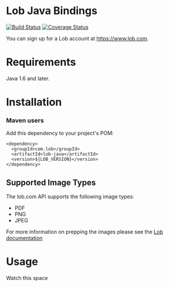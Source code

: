 # Lob Java Bindings

[![Build Status](https://secure.travis-ci.org/lob/lob-java.png)](https://travis-ci.org/lob/lob-java)
[![Coverage Status](https://coveralls.io/repos/javadev/lob-java/badge.png?branch=master)](https://coveralls.io/r/javadev/lob-java)

You can sign up for a Lob account at https://www.lob.com.

Requirements
============

Java 1.6 and later.

Installation
============

### Maven users

Add this dependency to your project's POM:

    <dependency>
      <groupId>com.lob</groupId>
      <artifactId>lob-java</artifactId>
      <version>${LOB_VERSION}</version>
    </dependency>

Supported Image Types
--------
The lob.com API supports the following image types:

- PDF
- PNG
- JPEG

For more information on prepping the images please see the [Lob documentation](https://lob.com/docs#prepping)

Usage
=====
Watch this space

